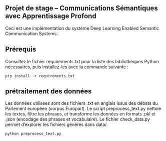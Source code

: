 ## Projet de stage – Communications Sémantiques avec Apprentissage Profond
Ceci est une implémentation du système Deep Learning Enabled Semantic Communication Systems.

## Prérequis
Consultez le fichier requirements.txt pour la liste des bibliothèques Python nécessaires, puis installez-les avec la commande suivante :
```shell
pip install -r requirements.txt
```
  
## prétraitement des données
Les données utilisées sont des fichiers .txt en anglais issus des débats du Parlement européen (corpus Europarl).
Le script preprocess_text.py nettoie les textes, filtre les phrases, et transforme les données en formats .pkl et .json (encodage des phrases et vocabulaire).
Le fichier check_data.py permet d’explorer les fichiers générés dans data/.

```shell
python preprocess_text.py
```

